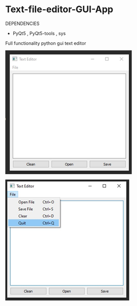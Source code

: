 # Text-file-editor-GUI-App

DEPENDENCIES
* PyQt5 , PyQt5-tools , sys

Full functionality python gui text editor

![Screenshot](app1.jpg)

![Screenshot](app2.jpg)






